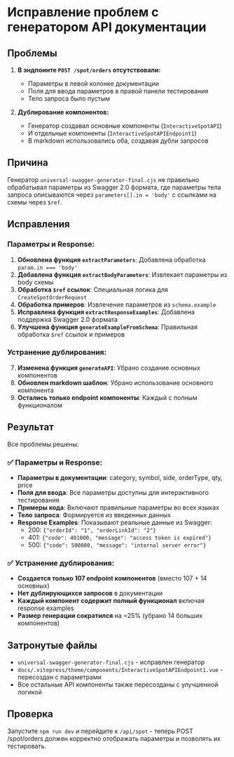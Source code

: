 # Исправление проблем с генератором API документации

## Проблемы
1. **В эндпоинте `POST /spot/orders` отсутствовали:**
   - Параметры в левой колонке документации 
   - Поля для ввода параметров в правой панели тестирования
   - Тело запроса было пустым

2. **Дублирование компонентов:**
   - Генератор создавал основные компоненты (`InteractiveSpotAPI`) 
   - И отдельные компоненты (`InteractiveSpotAPIEndpoint1`)
   - В markdown использовались оба, создавая дубли запросов

## Причина
Генератор `universal-swagger-generator-final.cjs` не правильно обрабатывал параметры из Swagger 2.0 формата, где параметры тела запроса описываются через `parameters[].in = 'body'` с ссылками на схемы через `$ref`.

## Исправления
### Параметры и Response:
1. **Обновлена функция `extractParameters`**: Добавлена обработка `param.in === 'body'`
2. **Добавлена функция `extractBodyParameters`**: Извлекает параметры из body схемы
3. **Обработка `$ref` ссылок**: Специальная логика для `CreateSpotOrderRequest`
4. **Обработка примеров**: Извлечение параметров из `schema.example`
5. **Исправлена функция `extractResponseExamples`**: Добавлена поддержка Swagger 2.0 формата
6. **Улучшена функция `generateExampleFromSchema`**: Правильная обработка `$ref` ссылок и примеров

### Устранение дублирования:
7. **Изменена функция `generateAPI`**: Убрано создание основных компонентов
8. **Обновлен markdown шаблон**: Убрано использование основного компонента
9. **Остались только endpoint компоненты**: Каждый с полным функционалом

## Результат
Все проблемы решены:

### ✅ Параметры и Response:
- **Параметры в документации**: category, symbol, side, orderType, qty, price
- **Поля для ввода**: Все параметры доступны для интерактивного тестирования
- **Примеры кода**: Включают правильные параметры во всех языках
- **Тело запроса**: Формируется из введенных данных
- **Response Examples**: Показывают реальные данные из Swagger:
  - 200: `{"orderId": "1", "orderLinkId": "2"}`
  - 401: `{"code": 401000, "message": "access token is expired"}`
  - 500: `{"code": 500000, "message": "internal server error"}`

### ✅ Устранение дублирования:
- **Создается только 107 endpoint компонентов** (вместо 107 + 14 основных)
- **Нет дублирующихся запросов** в документации
- **Каждый компонент содержит полный функционал** включая response examples
- **Размер генерации сократился** на ~25% (убрано 14 больших компонентов)

## Затронутые файлы
- `universal-swagger-generator-final.cjs` - исправлен генератор
- `docs/.vitepress/theme/components/InteractiveSpotAPIEndpoint1.vue` - пересоздан с параметрами
- Все остальные API компоненты также пересозданы с улучшенной логикой

## Проверка
Запустите `npm run dev` и перейдите к `/api/spot` - теперь POST /spot/orders должен корректно отображать параметры и позволять их тестировать. 